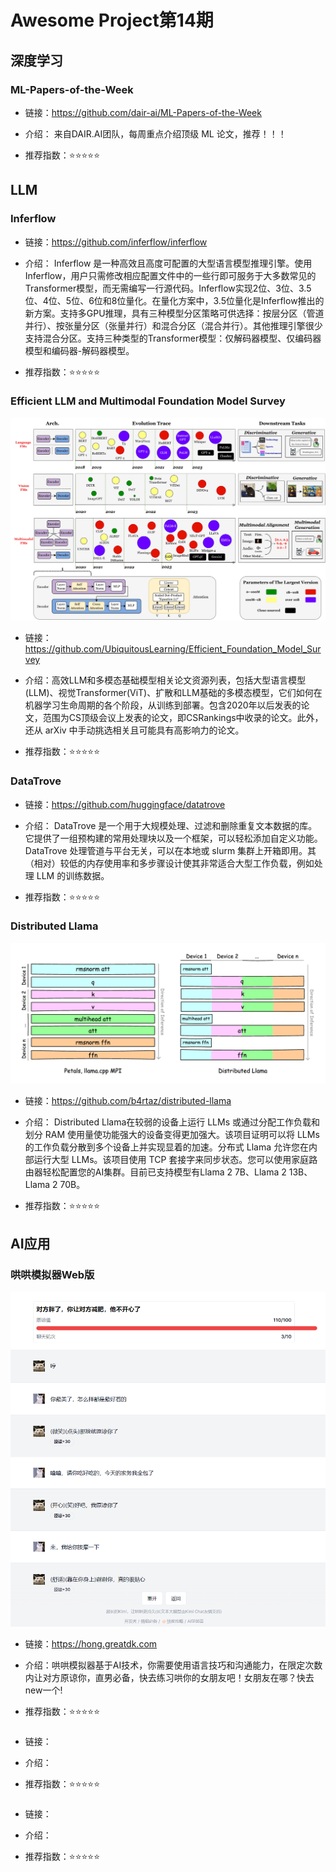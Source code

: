 # Awesome Project第14期

## 深度学习

### ML-Papers-of-the-Week

- 链接：https://github.com/dair-ai/ML-Papers-of-the-Week
  
- 介绍：​​​ 来自DAIR.AI团队，每周重点介绍顶级 ML 论文，推荐！！！

- 推荐指数：⭐️⭐️⭐️⭐️⭐️

## LLM

### Inferflow

- 链接：https://github.com/inferflow/inferflow
  
- 介绍：​​​ Inferflow 是一种高效且高度可配置的大型语言模型推理引擎。使用Inferflow，用户只需修改相应配置文件中的一些行即可服务于大多数常见的Transformer模型，而无需编写一行源代码。Inferflow实现2位、3位、3.5位、4位、5位、6位和8位量化。在量化方案中，3.5位量化是Inferflow推出的新方案。支持多GPU推理，具有三种模型分区策略可供选择：按层分区（管道并行）、按张量分区（张量并行）和混合分区（混合并行）。其他推理引擎很少支持混合分区。支持三种类型的Transformer模型：仅解码器模型、仅编码器模型和编码器-解码器模型。

- 推荐指数：⭐️⭐️⭐️⭐️⭐️


### Efficient LLM and Multimodal Foundation Model Survey

![](images/20240122-20240128/example.png)

- 链接：https://github.com/UbiquitousLearning/Efficient_Foundation_Model_Survey
  
- 介绍：​​​ 高效LLM和多模态基础模型相关论文资源列表，包括大型语言模型(LLM)、视觉Transformer(ViT)、扩散和LLM基础的多模态模型，它们如何在机器学习生命周期的各个阶段，从训练到部署。包含2020年以后发表的论文，范围为CS顶级会议上发表的论文，即CSRankings中收录的论文。此外，还从 arXiv 中手动挑选相关且可能具有高影响力的论文。

- 推荐指数：⭐️⭐️⭐️⭐️⭐️

### DataTrove

- 链接：https://github.com/huggingface/datatrove
  
- 介绍：​​​ DataTrove 是一个用于大规模处理、过滤和删除重复文本数据的库。它提供了一组预构建的常用处理块以及一个框架，可以轻松添加自定义功能。DataTrove 处理管道与平台无关，可以在本地或 slurm 集群上开箱即用。其（相对）较低的内存使用率和多步骤设计使其非常适合大型工作负载，例如处理 LLM 的训练数据。

- 推荐指数：⭐️⭐️⭐️⭐️⭐️

### Distributed Llama

![](images/20240122-20240128/distributed-llama.png)

- 链接：https://github.com/b4rtaz/distributed-llama
  
- 介绍：​​​ Distributed Llama在较弱的设备上运行 LLMs 或通过分配工作负载和划分 RAM 使用量使功能强大的设备变得更加强大。该项目证明可以将 LLMs 的工作负载分散到多个设备上并实现显着的加速。分布式 Llama 允许您在内部运行大型 LLMs。该项目使用 TCP 套接字来同步状态。您可以使用家庭路由器轻松配置您的AI集群。目前已支持模型有Llama 2 7B、Llama 2 13B、Llama 2 70B。

- 推荐指数：⭐️⭐️⭐️⭐️⭐️

## AI应用

### 哄哄模拟器Web版

![](images/20240122-20240128/hong.png)

- 链接：https://hong.greatdk.com
  
- 介绍：​​​ 哄哄模拟器基于AI技术，你需要使用语言技巧和沟通能力，在限定次数内让对方原谅你，直男必备，快去练习哄你的女朋友吧！女朋友在哪？快去new一个!

- 推荐指数：⭐️⭐️⭐️⭐️⭐️


### 

- 链接：
  
- 介绍：​​​ 

- 推荐指数：⭐️⭐️⭐️⭐️⭐️

### 

- 链接：
  
- 介绍：​​​ 

- 推荐指数：⭐️⭐️⭐️⭐️⭐️

